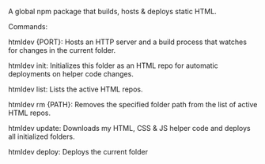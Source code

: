 A global npm package that builds, hosts & deploys static HTML.

Commands:

htmldev {PORT}:
Hosts an HTTP server and a build process that watches for changes in the current folder.

htmldev init:
Initializes this folder as an HTML repo for automatic deployments on helper code changes.

htmldev list:
Lists the active HTML repos.

htmldev rm {PATH}:
Removes the specified folder path from the list of active HTML repos.

htmldev update:
Downloads my HTML, CSS & JS helper code and deploys all initialized folders.

htmldev deploy:
Deploys the current folder